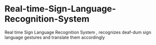 # Real-time-Sign-Language-Recognition-System
Real time Sign Language Recognition System , recognizes deaf-dum sign language gestures and translate them accordingly
